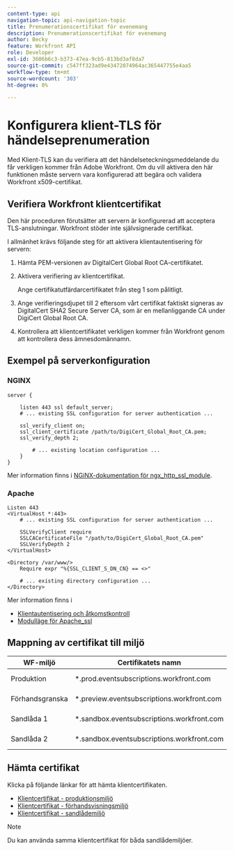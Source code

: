 ```yaml
---
content-type: api
navigation-topic: api-navigation-topic
title: Prenumerationscertifikat för evenemang
description: Prenumerationscertifikat för evenemang
author: Becky
feature: Workfront API
role: Developer
exl-id: 3606b6c3-b373-47ea-9cb5-813bd3af8da7
source-git-commit: c547ff323ad9e43472074964ac365447755e4aa5
workflow-type: tm+mt
source-wordcount: '303'
ht-degree: 0%

---
```


# Konfigurera klient-TLS för händelseprenumeration

<!--Configuring Client TLS for Event Subscription
Steps to Verify Workfront's Client Certificate
Examples for Server configuration
NGINX
Apache
Certificate to Environment Mapping
Certificates
Production
Preview
Sandbox 1
Sandbox 2
-->

Med Klient-TLS kan du verifiera att det händelseteckningsmeddelande du får verkligen kommer från Adobe Workfront. Om du vill aktivera den här funktionen måste servern vara konfigurerad att begära och validera Workfront x509-certifikat.


## Verifiera Workfront klientcertifikat

Den här proceduren förutsätter att servern är konfigurerad att acceptera TLS-anslutningar. Workfront stöder inte självsignerade certifikat.

I allmänhet krävs följande steg för att aktivera klientautentisering för servern:

1. Hämta PEM-versionen av DigitalCert Global Root CA-certifikatet.
1. Aktivera verifiering av klientcertifikat.

   Ange certifikatutfärdarcertifikatet från steg 1 som pålitligt.

1. Ange verifieringsdjupet till 2 eftersom vårt certifikat faktiskt signeras av DigitalCert SHA2 Secure Server CA, som är en mellanliggande CA under DigiCert Global Root CA.
1. Kontrollera att klientcertifikatet verkligen kommer från Workfront genom att kontrollera dess ämnesdomännamn.

## Exempel på serverkonfiguration

### NGINX

```
server {

    listen 443 ssl default_server;
    # ... existing SSL configuration for server authentication ...

    ssl_verify_client on;
    ssl_client_certificate /path/to/DigiCert_Global_Root_CA.pem;
    ssl_verify_depth 2;

        # ... existing location configuration ...
    }
}
```

Mer information finns i [NGiNX-dokumentation för ngx_http_ssl_module](https://nginx.org/en/docs/http/ngx_http_ssl_module.html).

### Apache

```
Listen 443
<VirtualHost *:443>
    # ... existing SSL configuration for server authentication ...

    SSLVerifyClient require
    SSLCACertificateFile "/path/to/DigiCert_Global_Root_CA.pem"
    SSLVerifyDepth 2
</VirtualHost>

<Directory /var/www/>
    Require expr "%{SSL_CLIENT_S_DN_CN} == <>"

    # ... existing directory configuration ...
</Directory>
```

Mer information finns i

* [Klientautentisering och åtkomstkontroll](https://httpd.apache.org/docs/2.4/ssl/ssl_howto.html#accesscontrol)
* [Modulläge för Apache_ssl](https://httpd.apache.org/docs/2.4/mod/mod_ssl.html)
 

## Mappning av certifikat till miljö

| WF-miljö | Certifikatets namn | Certifikatämne (DN) |
| -- | -- | -- |
| Produktion | *.prod.eventsubscriptions.workfront.com | subject= /C=US/ST=Utah/L=Lehi/O=Workfront, Inc./CN=*.prod.eventsubscriptions.workfront.com |
| Förhandsgranska | *.preview.eventsubscriptions.workfront.com | subject= /C=US/ST=Utah/L=Lehi/O=Workfront, Inc./CN=*.preview.eventsubscriptions.workfront.com |
| Sandlåda 1 | *.sandbox.eventsubscriptions.workfront.com | subject= /C=US/ST=Utah/L=Lehi/O=Workfront, Inc./CN=*.sandbox.eventsubscriptions.workfront.com |
| Sandlåda 2 | *.sandbox.eventsubscriptions.workfront.com | subject= /C=US/ST=Utah/L=Lehi/O=Workfront, Inc./CN=*.sandbox.eventsubscriptions.workfront.com |

## Hämta certifikat

Klicka på följande länkar för att hämta klientcertifikaten.

* [Klientcertifikat - produktionsmiljö](assets/event_subscription_nov_2023_production.crt)
* [Klientcertifikat - förhandsvisningsmiljö](assets/event_subscription_nov_2023_preview.crt)
* [Klientcertifikat - sandlådemiljö](assets/event_subscription_nov_2023_sandboxes.crt)

>[!NOTE]
>
>Du kan använda samma klientcertifikat för båda sandlådemiljöer.
